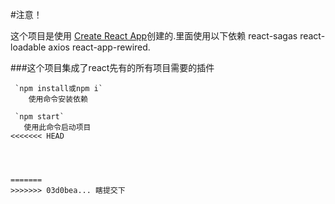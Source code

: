 <!--
 * @Author: your name
 * @Date: 2020-02-27 14:26:52
<<<<<<< HEAD
 * @LastEditTime: 2020-03-31 21:46:53
=======
 * @LastEditTime: 2020-03-31 22:22:05
>>>>>>> 03d0bea... 瞎提交下
 * @LastEditors: Please set LastEditors
 * @Description: In User Settings Edit
 * @FilePath: \my-app-first\README.md
 -->
 #注意！

这个项目是使用 [Create React App](https://github.com/facebook/create-react-app)创建的.里面使用以下依赖 react-sagas react-loadable  axios react-app-rewired.

###这个项目集成了react先有的所有项目需要的插件

```
 `npm install或npm i`
    使用命令安装依赖

 `npm start`
   使用此命令启动项目
<<<<<<< HEAD




=======
>>>>>>> 03d0bea... 瞎提交下
```
